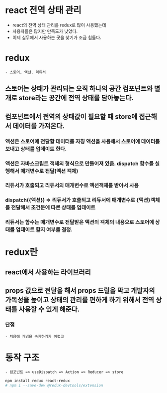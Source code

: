 # react 전역 상태 관리

- react의 전역 상태 관리를 redux로 많이 사용했는데
- 사용자들은 많지만 만족도가 낮았다.
- 이제 실무에서 사용하는 곳을 찾기가 조금 힘들다.

# redux

    - 스토어, 액션, 리듀서

## 스토어는 상태가 관리되는 오직 하나의 공간 컴포넌트와 별개로 store라는 공간에 전역 상태를 담아놓는다.

## 컴포넌트에서 전역의 상태값이 필요할 때 store에 접근해서 데이터를 가져온다.

### 액션은 스토어에 전달할 데이터를 자칭 액션을 사용해서 스토어에 데이터를 보내고 상태를 업데이트 한다.

### 액션은 자바스크립트 객체의 형식으로 만들어져 있음. dispatch 함수를 실행해서 매개변수로 전달(액션 객체)

### 리듀서가 호출되고 리듀서의 매개변수로 액션객체를 받아서 사용

### dispatch({액션}) => 리듀서가 호출되고 리듀서에 매개변수로 {액션}객체를 전달해서 조건문에 따른 상태를 업데이트

### 리듀서는 함수는 매개변수로 전달받은 액션의 객체의 내용으로 스토어에 상태를 업데이트 할지 여부를 결정.

# redux란

## react에서 사용하는 라이브러리

## props 값으로 전달을 해서 props 드릴을 막고 개발자의 가독성을 높이고 상태의 관리를 편하게 하기 위해서 전역 상태를 사용할 수 있게 해준다.

### 단점

    - 처음에 개념을 숙지하기가 어렵고

# 동작 구조

    - 컴포넌트 => useDispatch => Action => Reducer => store

```sh
npm install redux react-redux
# npm i --save-dev @redux-devtools/extension
```
